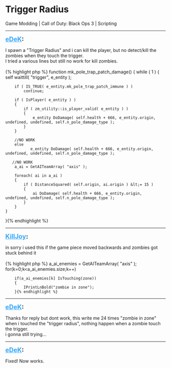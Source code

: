 # Trigger Radius
Game Modding | Call of Duty: Black Ops 3 | Scripting

---
<strong style="font-size: 1.4em;"><span style="text-decoration: underline;text-decoration-color: #34a7f9;"><span style="color:#34a7f9;">eDeK</span></span>:</strong>

<p>I spawn a &quot;Trigger Radius&quot; and i can kill the player, but no detect/kill the zombies when they touch the trigger.<br />I tried a various lines but still no work for kill zombies.<br /><br />{% highlight php %}
function mk_pole_trap_patch_damage()
{ 
    while ( 1 )
    {
        self waittill( "trigger", e_entity );

        if ( IS_TRUE( e_entity.mk_pole_trap_patch_immune ) )
            continue;             

        if ( IsPlayer( e_entity ) )
        {
            if ( zm_utility::is_player_valid( e_entity ) )
            {             
                e_entity DoDamage( self.health + 666, e_entity.origin, undefined, undefined, self.n_pole_damage_type );                             
            }
        }

        //NO WORK
        else
               e_entity DoDamage( self.health + 666, e_entity.origin, undefined, undefined, self.n_pole_damage_type );                 
       
       //NO WORK 
        a_ai = GetAITeamArray( "axis" );

        foreach( ai in a_ai )
        {         
            if ( DistanceSquared( self.origin, ai.origin ) &lt;= 15 )
            {
                ai DoDamage( self.health + 666, e_entity.origin, undefined, undefined, self.n_pole_damage_type );         
            }
        }                                             
    }     
}{% endhighlight %}
</p>

---
<strong style="font-size: 1.4em;"><span style="text-decoration: underline;text-decoration-color: #34a7f9;"><span style="color:#34a7f9;">KillJoy</span></span>:</strong>

<p>in sorry i used this if the game piece moved backwards and zombies got stuck behind it<br /><br />{% highlight php %}
a_ai_enemies = GetAITeamArray( "axis" );
        for(k=0;k&lt;a_ai_enemies.size;k++)

        if(a_ai_enemies[k] IsTouching(zone))
        {
            IPrintLnBold("zombie in zone");
        }{% endhighlight %}
</p>

---
<strong style="font-size: 1.4em;"><span style="text-decoration: underline;text-decoration-color: #34a7f9;"><span style="color:#34a7f9;">eDeK</span></span>:</strong>

<p>Thanks for reply but dont work, this write me 24 times &quot;zombie in zone&quot; when i touched the &quot;trigger radius&quot;, nothing happen when a zombie touch the trigger.<br />i gonna still trying...</p>

---
<strong style="font-size: 1.4em;"><span style="text-decoration: underline;text-decoration-color: #34a7f9;"><span style="color:#34a7f9;">eDeK</span></span>:</strong>

<p>Fixed! Now works.</p>
